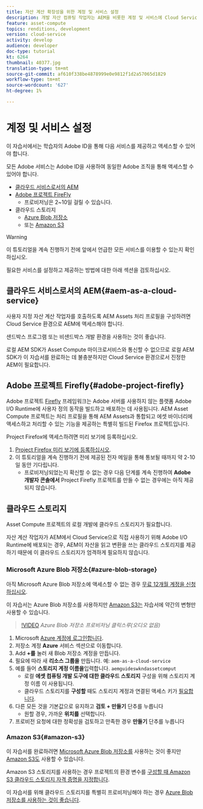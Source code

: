 ```yaml
---
title: 자산 계산 확장성을 위한 계정 및 서비스 설정
description: 개발 자산 컴퓨팅 작업자는 AEM을 비롯한 계정 및 서비스에 Cloud Service, Adobe 프로젝트 파이어플라이로, Microsoft 또는 Amazon에서 제공하는 클라우드 스토리지에 액세스해야 합니다.
feature: asset-compute
topics: renditions, development
version: cloud-service
activity: develop
audience: developer
doc-type: tutorial
kt: 6264
thumbnail: 40377.jpg
translation-type: tm+mt
source-git-commit: af610f338be4878999e0e9812f1d2a57065d1829
workflow-type: tm+mt
source-wordcount: '627'
ht-degree: 1%

---
```



# 계정 및 서비스 설정

이 자습서에서는 학습자의 Adobe ID을 통해 다음 서비스를 제공하고 액세스할 수 있어야 합니다.

모든 Adobe 서비스는 Adobe ID을 사용하여 동일한 Adobe 조직을 통해 액세스할 수 있어야 합니다.

+ [클라우드 서비스로서의 AEM](#aem-as-a-cloud-service)
+ [Adobe 프로젝트 FireFly](#adobe-project-firefly)
   + 프로비저닝은 2~10일 걸릴 수 있습니다.
+ 클라우드 스토리지
   + [Azure Blob 저장소](https://azure.microsoft.com/en-us/services/storage/blobs/)
   + 또는 [Amazon S3](https://aws.amazon.com/s3/?did=ft_card&amp;trk=ft_card)

>[!WARNING]
>
>이 튜토리얼을 계속 진행하기 전에 앞에서 언급한 모든 서비스를 이용할 수 있는지 확인하십시오.
> 
> 필요한 서비스를 설정하고 제공하는 방법에 대한 아래 섹션을 검토하십시오.

## 클라우드 서비스로서의 AEM{#aem-as-a-cloud-service}

사용자 지정 자산 계산 작업자를 호출하도록 AEM Assets 처리 프로필을 구성하려면 Cloud Service 환경으로 AEM에 액세스해야 합니다.

샌드박스 프로그램 또는 비샌드박스 개발 환경을 사용하는 것이 좋습니다.

로컬 AEM SDK가 Asset Compute 마이크로서비스와 통신할 수 없으므로 로컬 AEM SDK가 이 자습서를 완료하는 데 불충분하지만 Cloud Service 환경으로서 진정한 AEM이 필요합니다.

## Adobe 프로젝트 Firefly{#adobe-project-firefly}

Adobe 프로젝트 [Firefly](https://www.adobe.io/apis/experienceplatform/project-firefly.html) 프레임워크는 Adobe 서버를 사용하지 않는 플랫폼 Adobe I/O Runtime에 사용자 정의 동작을 빌드하고 배포하는 데 사용됩니다. AEM Asset Compute 프로젝트는 처리 프로필을 통해 AEM Assets과 통합되고 에셋 바이너리에 액세스하고 처리할 수 있는 기능을 제공하는 특별히 빌드된 Firefox 프로젝트입니다.

Project Firefox에 액세스하려면 미리 보기에 등록하십시오.

1. [Project Firefox 미리 보기에 등록하십시오](https://adobeio.typeform.com/to/obqgRm).
1. 이 튜토리얼을 계속 진행하기 전에 제공된 전자 메일을 통해 통보될 때까지 약 2-10일 동안 기다립니다.
   + 프로비저닝되었는지 확신할 수 없는 경우 다음 단계를 계속 진행하여 __Adobe 개발자 콘솔에서__ Project Firefly 프로젝트를 만들 수 없는 경우에는 아직 제공되지 [](https://console.adobe.io) 않습니다.

## 클라우드 스토리지

Asset Compute 프로젝트의 로컬 개발에 클라우드 스토리지가 필요합니다.

자산 계산 작업자가 AEM에서 Cloud Service으로 직접 사용하기 위해 Adobe I/O Runtime에 배포되는 경우, AEM이 자산을 읽고 변환을 쓰는 클라우드 스토리지를 제공하기 때문에 이 클라우드 스토리지가 엄격하게 필요하지 않습니다.

### Microsoft Azure Blob 저장소{#azure-blob-storage}

아직 Microsoft Azure Blob 저장소에 액세스할 수 없는 경우 [무료 12개월 계정을 신청하십시오](https://azure.microsoft.com/en-us/free/).

이 자습서는 Azure Blob 저장소를 사용하지만 [Amazon S3는](#amazon-s3) 자습서에 약간의 변형만 사용할 수 있습니다.

>[!VIDEO](https://video.tv.adobe.com/v/40377/?quality=12&learn=on)
_Azure Blob 저장소 프로비저닝 클릭스루(오디오 없음)_


1. Microsoft [Azure 계정에 로그인합니다](https://azure.microsoft.com/en-us/account/).
1. 저장소 계정 __Azure__ 서비스 섹션으로 이동합니다.
1. Add __+를__ 눌러 새 Blob 저장소 계정을 만듭니다.
1. 필요에 따라 새 __리소스 그룹을__ 만듭니다. 예: `aem-as-a-cloud-service`
1. 예를 들어 __스토리지 계정 이름을__&#x200B;입력합니다. `aemguideswkndassetcomput`
   + 로컬 __에셋 컴퓨팅 개발 도구에 대한 클라우드 스토리지__ 구성을 위해 스토리지 계정 이름 [](../develop/environment-variables.md) 이 사용됩니다.
   + 클라우드 스토리지를 __구성할__ 때도 스토리지 계정과 연결된 액세스 키가 [필요합니다](../develop/environment-variables.md).
1. 다른 모든 것을 기본값으로 유지하고 __검토 + 만들기__ 단추를 누릅니다
   + 원할 경우, 가까운 __위치를__ 선택합니다.
1. 프로비전 요청에 대한 정확성을 검토하고 만족한 경우 __만들기__ 단추를 누릅니다

### Amazon S3{#amazon-s3}

이 자습서를 완료하려면 [Microsoft Azure Blob 저장소를](#azure-blob-storage) 사용하는 것이 좋지만 [Amazon S3도](https://aws.amazon.com/s3/?did=ft_card&amp;trk=ft_card) 사용할 수 있습니다.

Amazon S3 스토리지를 사용하는 경우 프로젝트의 환경 변수를 [구성할 때 Amazon S3 클라우드 스토리지 자격 증명을 지정합니다](../develop/environment-variables.md#amazon-s3).

이 자습서를 위해 클라우드 스토리지를 특별히 프로비저닝해야 하는 경우 [Azure Blob 저장소를 사용하는 것이 좋습니다](#azure-blob-storage).
